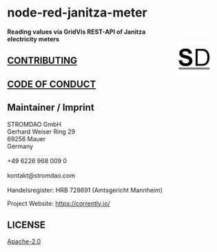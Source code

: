 # node-red-janitza-meter


<a href="https://stromdao.de/" target="_blank" title="STROMDAO - Digital Energy Infrastructure"><img src="./static/stromdao.png" align="right" height="85px" hspace="30px" vspace="30px"></a>

**Reading values via GridVis REST-API  of Janitza electricity meters**

## [CONTRIBUTING](https://github.com/energychain/node-red-janitza-meter/blob/main/CONTRIBUTING.md)

## [CODE OF CONDUCT](https://github.com/energychain/node-red-janitza-meter/blob/main/CODE_OF_CONDUCT.md)


## Maintainer / Imprint

<addr>
STROMDAO GmbH  <br/>
Gerhard Weiser Ring 29  <br/>
69256 Mauer  <br/>
Germany  <br/>
  <br/>
+49 6226 968 009 0  <br/>
  <br/>
kontakt@stromdao.com  <br/>
  <br/>
Handelsregister: HRB 728691 (Amtsgericht Mannheim)
</addr>

Project Website: https://corrently.io/

## LICENSE
[Apache-2.0](./LICENSE)
